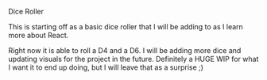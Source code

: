 Dice Roller

This is starting off as a basic dice roller that I will be adding to as I learn more about React.

Right now it is able to roll a D4 and a D6. I will be adding more dice and updating visuals for the project in the future. Definitely a HUGE WIP for what I want it to end up doing, but I will leave that as a surprise ;)